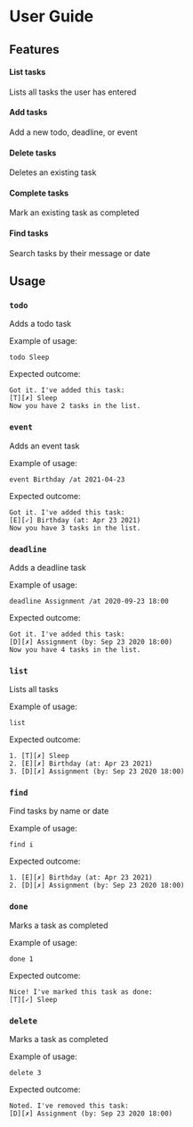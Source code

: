 # User Guide

## Features 

#### List tasks
Lists all tasks the user has entered

#### Add tasks
Add a new todo, deadline, or event

#### Delete tasks
Deletes an existing task

#### Complete tasks
Mark an existing task as completed

#### Find tasks
Search tasks by their message or date 

## Usage

### `todo`

Adds a todo task

Example of usage: 

`todo Sleep`

Expected outcome:

```
Got it. I've added this task:
[T][✗] Sleep
Now you have 2 tasks in the list.
```

### `event`

Adds an event task

Example of usage: 

`event Birthday /at 2021-04-23`

Expected outcome:

```
Got it. I've added this task:
[E][✓] Birthday (at: Apr 23 2021)
Now you have 3 tasks in the list.
```

### `deadline`

Adds a deadline task

Example of usage: 

`deadline Assignment /at 2020-09-23 18:00`

Expected outcome:

```
Got it. I've added this task:
[D][✗] Assignment (by: Sep 23 2020 18:00)
Now you have 4 tasks in the list.
```

### `list`

Lists all tasks

Example of usage:
 
 `list`

Expected outcome:

```
1. [T][✗] Sleep
2. [E][✗] Birthday (at: Apr 23 2021)
3. [D][✗] Assignment (by: Sep 23 2020 18:00)
```

### `find`

Find tasks by name or date

Example of usage:
 
`find i`

Expected outcome:

```
1. [E][✗] Birthday (at: Apr 23 2021)
2. [D][✗] Assignment (by: Sep 23 2020 18:00)
```

### `done`

Marks a task as completed

Example of usage: 

`done 1`

Expected outcome:

```
Nice! I've marked this task as done:
[T][✓] Sleep
```

### `delete`

Marks a task as completed

Example of usage: 

`delete 3`

Expected outcome:

```
Noted. I've removed this task:
[D][✗] Assignment (by: Sep 23 2020 18:00)
```